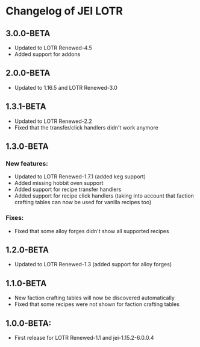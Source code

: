 # Changelog of JEI LOTR

## 3.0.0-BETA
* Updated to LOTR Renewed-4.5
* Added support for addons

## 2.0.0-BETA
* Updated to 1.16.5 and LOTR Renewed-3.0

## 1.3.1-BETA
* Updated to LOTR Renewed-2.2
* Fixed that the transfer/click handlers didn't work anymore

## 1.3.0-BETA
### New features:
* Updated to LOTR Renewed-1.7.1 (added keg support)
* Added missing hobbit oven support
* Added support for recipe transfer handlers
* Added support for recipe click handlers (taking into account that faction crafting tables can now be used for vanilla recipes too)

### Fixes:
* Fixed that some alloy forges didn't show all supported recipes

## 1.2.0-BETA
* Updated to LOTR Renewed-1.3 (added support for alloy forges)

## 1.1.0-BETA
* New faction crafting tables will now be discovered automatically
* Fixed that some recipes were not shown for faction crafting tables

## 1.0.0-BETA:
* First release for LOTR Renewed-1.1 and jei-1.15.2-6.0.0.4